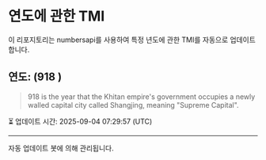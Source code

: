 
# 연도에 관한 TMI

이 리포지토리는 numbersapi를 사용하여 특정 년도에 관한 TMI를 자동으로 업데이트합니다.

## 연도: (918 )
> 918 is the year that the Khitan empire's government occupies a newly walled capital city called Shangjing, meaning "Supreme Capital".

⏳ 업데이트 시간: 2025-09-04 07:29:57 (UTC)

---
자동 업데이트 봇에 의해 관리됩니다.
